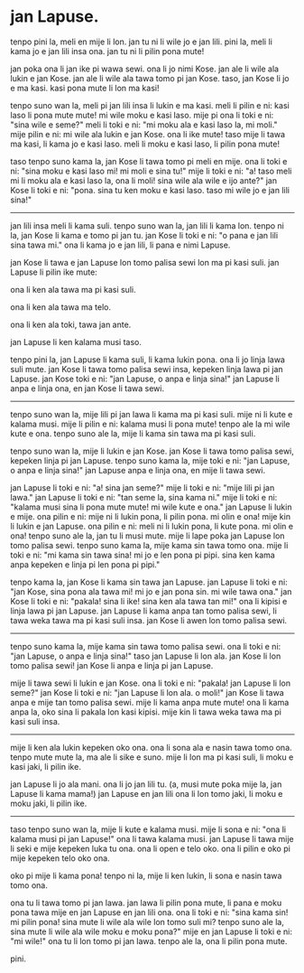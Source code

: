 # jan Lapuse.

tenpo pini la, meli en mije li lon. 
jan tu ni li wile jo e jan lili. 
pini la, meli li kama jo e jan lili insa ona.
jan tu ni li pilin pona mute!

jan poka ona li jan ike pi wawa sewi. 
ona li jo nimi Kose.
jan ale li wile ala lukin e jan Kose.
jan ale li wile ala tawa tomo pi jan Kose.
taso, jan Kose li jo e ma kasi.
kasi pona mute li lon ma kasi!

tenpo suno wan la, meli pi jan lili insa li lukin e ma kasi.
meli li pilin e ni: kasi laso li pona mute mute! mi wile moku e kasi laso.
mije pi ona li toki e ni: "sina wile e seme?"
meli li toki e ni: "mi moku ala e kasi laso la, mi moli."
mije pilin e ni: mi wile ala lukin e jan Kose. ona li ike mute!
taso mije li tawa ma kasi, li kama jo e kasi laso.
meli li moku e kasi laso, li pilin pona mute!

taso tenpo suno kama la, jan Kose li tawa tomo pi meli en mije.
ona li toki e ni: "sina moku e kasi laso mi! mi moli e sina tu!"
mije li toki e ni: 
"a! taso meli mi li moku ala e kasi laso la, ona li moli! 
sina wile ala wile e ijo ante?"
jan Kose li toki e ni: "pona. sina tu ken moku e kasi laso. taso mi wile jo e jan lili sina!"

***

jan lili insa meli li kama suli. 
tenpo suno wan la, jan lili li kama lon.
tenpo ni la, jan Kose li kama e tomo pi jan tu.
jan Kose li toki e ni: "o pana e jan lili sina tawa mi."
ona li kama jo e jan lili, li pana e nimi Lapuse.

jan Kose li tawa e jan Lapuse lon tomo palisa sewi lon ma pi kasi suli.
jan Lapuse li pilin ike mute:

ona li ken ala tawa ma pi kasi suli.

ona li ken ala tawa ma telo.

ona li ken ala toki, tawa jan ante.

jan Lapuse li ken kalama musi taso.

tenpo pini la, jan Lapuse li kama suli, li kama lukin pona.
ona li jo linja lawa suli mute.
jan Kose li tawa tomo palisa sewi insa, kepeken linja lawa pi jan Lapuse.
jan Kose toki e ni: "jan Lapuse, o anpa e linja sina!"
jan Lapuse li anpa e linja ona, en jan Kose li tawa sewi.

***

tenpo suno wan la, mije lili pi jan lawa li kama ma pi kasi suli.
mije ni li kute e kalama musi. 
mije li pilin e ni: kalama musi li pona mute! tenpo ale la mi wile kute e ona.
tenpo suno ale la, mije li kama sin tawa ma pi kasi suli.

tenpo suno wan la, mije li lukin e jan Kose.
jan Kose li tawa tomo palisa sewi, kepeken linja pi jan Lapuse.
tenpo suno kama la, mije toki e ni: "jan Lapuse, o anpa e linja sina!"
jan Lapuse anpa e linja ona, en mije li tawa sewi.

jan Lapuse li toki e ni: "a! sina jan seme?"
mije li toki e ni: "mije lili pi jan lawa."
jan Lapuse li toki e ni: "tan seme la, sina kama ni." 
mije li toki e ni: "kalama musi sina li pona mute mute! mi wile kute e ona."
jan Lapuse li lukin e mije. ona pilin e ni: mije ni li lukin pona, li pilin pona. mi olin e ona!
mije kin li lukin e jan Lapuse. ona pilin e ni: meli ni li lukin pona, li kute pona. mi olin e ona!
tenpo suno ale la, jan tu li musi mute. mije li lape poka jan Lapuse lon tomo palisa sewi. 
tenpo suno kama la, mije kama sin tawa tomo ona.
mije li toki e ni: "mi kama sin tawa sina! mi jo e len pona pi pipi.  sina ken kama anpa kepeken e linja pi len pona pi pipi."

tenpo kama la, jan Kose li kama sin tawa jan Lapuse.
jan Lapuse li toki e ni: "jan Kose, sina pona ala tawa mi! mi jo e jan pona sin. mi wile tawa ona."
jan Kose li toki e ni: "pakala! sina li ike! sina ken ala tawa tan mi!"
ona li kipisi e linja lawa pi jan Lapuse.
jan Lapuse li kama anpa tan tomo palisa sewi, li tawa weka tawa ma pi kasi suli insa.
jan Kose li awen lon tomo palisa sewi.

***

tenpo suno kama la, mije kama sin tawa tomo palisa sewi.
ona li toki e ni: "jan Lapuse, o anpa e linja sina!"
taso jan Lapuse li lon ala. jan Kose li lon tomo palisa sewi! 
jan Kose li anpa e linja pi jan Lapuse.

mije li tawa sewi li lukin e jan Kose.
ona li toki e ni: "pakala! jan Lapuse li lon seme?"
jan Kose li toki e ni: "jan Lapuse li lon ala. o moli!"
jan Kose li tawa anpa e mije tan tomo palisa sewi. 
mije li kama anpa mute mute! 
ona li kama anpa la, oko sina li pakala lon kasi kipisi.
mije kin li tawa weka tawa ma pi kasi suli insa.

***

mije li ken ala lukin kepeken oko ona. 
ona li sona ala e nasin tawa tomo ona.
tenpo mute mute la, ma ale li sike e suno.
mije li lon ma pi kasi suli, li moku e kasi jaki, li pilin ike.

jan Lapuse li jo ala mani.
ona li jo jan lili tu.
(a, musi mute poka mije la, jan Lapuse li kama mama!)
jan Lapuse en jan lili ona li lon tomo jaki, li moku e moku jaki, li pilin ike.

***

taso tenpo suno wan la, mije li kute e kalama musi.
mije li sona e ni: "ona li kalama musi pi jan Lapuse!"
ona li tawa kalama musi.
jan Lapuse li tawa mije li seki e mije kepeken luka tu ona.
ona li open e telo oko.
ona li pilin e oko pi mije kepeken telo oko ona.

oko pi mije li kama pona! 
tenpo ni la, mije li ken lukin, li sona e nasin tawa tomo ona.

ona tu li tawa tomo pi jan lawa.
jan lawa li pilin pona mute, li pana e moku pona tawa mije en jan Lapuse en jan lili ona.
ona li toki e ni: 
"sina kama sin! mi pilin pona! 
sina mute li wile ala wile lon tomo suli mi? 
tenpo suno ale la, sina mute li wile ala wile moku e moku pona?"
mije en jan Lapuse li toki e ni: "mi wile!"
ona tu li lon tomo pi jan lawa. 
tenpo ale la, ona li pilin pona mute.

pini.